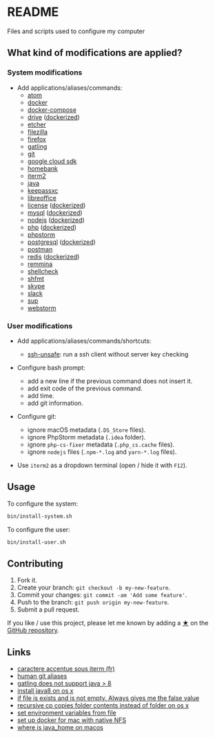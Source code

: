 # README

Files and scripts used to configure my computer

## What kind of modifications are applied?

### System modifications

* Add applications/aliases/commands:
  - [atom](https://atom.io)
  - [docker](https://www.docker.com)
  - [docker-compose](https://docs.docker.com/compose/overview)
  - [drive](https://github.com/odeke-em/drive) ([dockerized](https://github.com/timonier/drive))
  - [etcher](https://etcher.io/)
  - [filezilla](https://filezilla-project.org)
  - [firefox](https://www.mozilla.org/en/firefox/)
  - [gatling](https://gatling.io)
  - [git](https://git-scm.com)
  - [google cloud sdk](https://cloud.google.com/sdk/)
  - [homebank](http://homebank.free.fr)
  - [iterm2](https://www.iterm2.com/)
  - [java](https://www.java.com)
  - [keepassxc](https://keepassxc.org)
  - [libreoffice](https://www.libreoffice.org)
  - [license](https://github.com/nishanths/license) ([dockerized](https://github.com/timonier/license))
  - [mysql](http://www.mysql.com) ([dockerized](https://hub.docker.com/r/timonier/mysql))
  - [nodejs](https://nodejs.org) ([dockerized](https://github.com/timonier/node))
  - [php](http://www.php.net) ([dockerized](https://github.com/timonier/php))
  - [phpstorm](https://www.jetbrains.com/phpstorm)
  - [postgresql](http://www.postgresql.org) ([dockerized](https://hub.docker.com/r/timonier/postgresql))
  - [postman](https://www.getpostman.com/)
  - [redis](https://redis.io) ([dockerized](https://hub.docker.com/r/timonier/redis))
  - [remmina](http://freerdp.github.io/Remmina/index.html)
  - [shellcheck](https://github.com/koalaman/shellcheck)
  - [shfmt](https://github.com/mvdan/sh/releases)
  - [skype](https://www.skype.com/en/)
  - [slack](https://slack.com)
  - [sup](https://github.com/pressly/sup)
  - [webstorm](https://www.jetbrains.com/webstorm)

### User modifications

* Add applications/aliases/commands/shortcuts:
  - [ssh-unsafe](https://github.com/mauchede/dotfiles/blob/master/src/user/.bash_aliases): run a ssh client without server key checking

* Configure bash prompt:
  - add a new line if the previous command does not insert it.
  - add exit code of the previous command.
  - add time.
  - add git information.

* Configure git:
  - ignore macOS metadata (`.DS_Store` files).
  - ignore PhpStorm metadata (`.idea` folder).
  - ignore `php-cs-fixer` metadata (`.php_cs.cache` files).
  - ignore `nodejs` files (`.npm-*.log` and `yarn-*.log` files).

* Use `iterm2` as a dropdown terminal (open / hide it with `F12`).

## Usage

To configure the system:

```sh
bin/install-system.sh
```

To configure the user:

```sh
bin/install-user.sh
```

## Contributing

1. Fork it.
2. Create your branch: `git checkout -b my-new-feature`.
3. Commit your changes: `git commit -am 'Add some feature'`.
4. Push to the branch: `git push origin my-new-feature`.
5. Submit a pull request.

If you like / use this project, please let me known by adding a [★](https://help.github.com/articles/about-stars/) on the [GitHub repository](https://github.com/mauchede/dotfiles).

## Links

* [caractere accentue sous iterm (fr)](https://forums.macg.co/threads/caractere-accentue-sous-iterm-xterm.201706/)
* [human git aliases](http://gggritso.com/human-git-aliases)
* [gatling does not support java > 8](https://github.com/gatling/gatling/issues/3359)
* [install java8 on os x](https://gist.github.com/JeOam/a926dbb5145c4d0789c1)
* [if file is exists and is not empty. Always gives me the false value](https://stackoverflow.com/questions/30080997/if-file-is-exists-and-is-not-empty-always-gives-me-the-false-value)
* [recursive cp copies folder contents instead of folder on os x](https://serverfault.com/questions/11518/recursive-cp-copies-folder-contents-instead-of-folder-on-os-x)
* [set environment variables from file](https://stackoverflow.com/questions/19331497/set-environment-variables-from-file)
* [set up docker for mac with native NFS](https://medium.com/@sean.handley/how-to-set-up-docker-for-mac-with-native-nfs-145151458adc)
* [where is java_home on macos](https://stackoverflow.com/questions/6588390/where-is-java-home-on-macos-sierra-10-12-el-capitan-10-11-yosemite-10-10)
